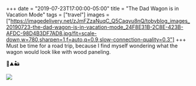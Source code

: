 +++
date = "2019-07-23T17:00:00-05:00"
title = "The Dad Wagon is in Vacation Mode"
tags = ["travel"]
images = ["https://imagedelivery.net/zJmFZzaNuqC_Q5Caqyu8nQ/tobyblog_images_20190723-the-dad-wagon-is-in-vacation-mode_24F8E31B-2C8E-423B-AFDC-98D4B3DF7AD8.jpg/fit=scale-down,w=780,sharpen=1,f=auto,q=0.9,slow-connection-quality=0.3"]
+++
Must be time for a road trip, because I find myself wondering what the wagon would look like with wood paneling. 

🚙⛰🏜

![](https://imagedelivery.net/zJmFZzaNuqC_Q5Caqyu8nQ/tobyblog_images_20190723-the-dad-wagon-is-in-vacation-mode_24F8E31B-2C8E-423B-AFDC-98D4B3DF7AD8.jpg/fit=scale-down,w=780,sharpen=1,f=auto,q=0.9,slow-connection-quality=0.3)

